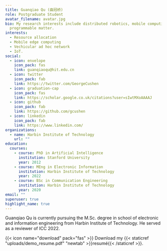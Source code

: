 ```yaml
---
title: Guanqiao Qu (曲冠桥)
role: Postgraduate Student
avatar_filename: avatar.jpg
bio: My research interests include distributed robotics, mobile computing and
  programmable matter.
interests:
  - Resource allocation
  - Mobile edge computing
  - Vechicular ad hoc network
  - IoT.
social:
  - icon: envelope
    icon_pack: fas
    link: guanqiaoqu@hit.edu.cn
  - icon: twitter
    icon_pack: fab
    link: https://twitter.com/GeorgeCushen
  - icon: graduation-cap
    icon_pack: fas
    link: https://scholar.google.co.uk/citations?user=sIwtMXoAAAAJ
  - icon: github
    icon_pack: fab
    link: https://github.com/gcushen
  - icon: linkedin
    icon_pack: fab
    link: https://www.linkedin.com/
organizations:
  - name: Harbin Institute of Technology
    url: ""
education:
  courses:
    - course: PhD in Artificial Intelligence
      institution: Stanford University
      year: 2012
    - course: MEng in Electronic Information
      institution: Harbin Institute of Technology
      year: 2022
    - course: BSc in Communication Engineering
      institution: Harbin Institute of Technology
      year: 2020
email: ""
superuser: true
highlight_name: true
---
```

Guanqiao Qu is currently pursuing the M.Sc. degree in school of electronic and information engineering from Harbin Institute of Technology. He served as a reviewer of ICC 2022.

{{< icon name="download" pack="fas" >}} Download my {{< staticref "uploads/demo_resume.pdf" "newtab" >}}resumé{{< /staticref >}}.